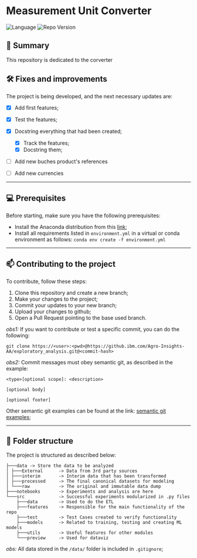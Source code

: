 # Measurement Unit Converter
![Language](https://img.shields.io/badge/language-Python-orange)
![Repo Version](https://img.shields.io/badge/version-v1.1-blue)

## 📜 Summary
This repository is dedicated to the corverter

## 🛠️ Fixes and improvements
The project is being developed, and the next necessary updates are:
- [x] Add first features;
- [x] Test the features;
- [x] Docstring everything that had been created;
    - [x] Track the features;
    - [x] Docstring them;
- [ ] Add new buches product's references
- [ ] Add new currencies


---
## 💻 Prerequisites
Before starting, make sure you have the following prerequisites:
- Install the Anaconda distribution from this [link](https://www.anaconda.com/);
- Install all requirements listed in `environment.yml` in a virtual or conda environment as follows:
```conda env create -f environment.yml```

---
## 📫 Contributing to the project
To contribute, follow these steps:
1. Clone this repository and create a new branch;
2. Make your changes to the project;
3. Commit your updates to your new branch;
4. Upload your changes to github;
5. Open a Pull Request pointing to the base used branch.

*obs1:* If you want to contribute or test a specific commit, you can do the following:
```
git clone https://<user>:<pwd>@https://github.ibm.com/Agro-Insights-AA/exploratory_analysis.git@<commit-hash>
```

*obs2:* Commit messages must obey semantic git, as described in the example:
```
<type>[optional scope]: <description>

[optional body]

[optional footer]
```
Other semantic git examples can be found at the link: [semantic git examples](https://www.conventionalcommits.org/en/v1.0.0/);

---
## 📁 Folder structure
The project is structured as described below:
```
├───data -> Store the data to be analyzed
│ ├───External      -> Data from 3rd party sources
│ ├───interim       -> Interim data that has been transformed
│ ├───processed     -> The final canonical datasets for modeling
│ └───raw           -> The original and immutable data dump
├───notebooks       -> Experiments and analysis are here
└───src             -> Successful experiments modularized in .py files
    ├───data        -> Used to do the ETL
    ├───features    -> Responsible for the main functionality of the repo
    ├───test        -> Test Cases created to verify functionality
    ├───models      -> Related to training, testing and creating ML models
    ├───utils       -> Useful features for other modules
    └───preview     -> Used for dataviz
```
*obs:* All data stored in the `/data/` folder is included in `.gitignore`;
